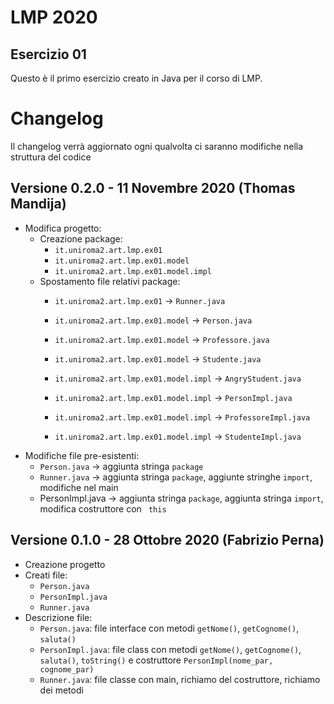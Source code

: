 # LMP 2020
## Esercizio 01

Questo è il primo esercizio creato in Java per il corso di LMP.

# Changelog
Il changelog verrà aggiornato ogni qualvolta ci saranno modifiche nella struttura del codice

## Versione 0.2.0 - 11 Novembre 2020 (Thomas Mandija)
- Modifica progetto:
    - Creazione package:
        - `it.uniroma2.art.lmp.ex01`
        - `it.uniroma2.art.lmp.ex01.model`
        - `it.uniroma2.art.lmp.ex01.model.impl`
    - Spostamento file relativi package:
        - `it.uniroma2.art.lmp.ex01` -> `Runner.java`

        - `it.uniroma2.art.lmp.ex01.model` -> `Person.java`
        - `it.uniroma2.art.lmp.ex01.model` -> `Professore.java`
        - `it.uniroma2.art.lmp.ex01.model` -> `Studente.java`
        
        - `it.uniroma2.art.lmp.ex01.model.impl` -> `AngryStudent.java`
        - `it.uniroma2.art.lmp.ex01.model.impl` -> `PersonImpl.java`
        - `it.uniroma2.art.lmp.ex01.model.impl` -> `ProfessoreImpl.java`
        - `it.uniroma2.art.lmp.ex01.model.impl` -> `StudenteImpl.java`
- Modifiche file pre-esistenti:
    - `Person.java` -> aggiunta stringa `package`
    - `Runner.java` -> aggiunta stringa `package`, aggiunte stringhe `import`, modifiche nel main
    - PersonImpl.java -> aggiunta stringa `package`, aggiunta stringa `import`, modifica costruttore con ` this` 

## Versione 0.1.0 - 28 Ottobre 2020 (Fabrizio Perna)
- Creazione progetto
- Creati file:
    - `Person.java`
    - `PersonImpl.java`
    - `Runner.java`
- Descrizione file:
    - `Person.java`: file interface con metodi `getNome()`, `getCognome()`, `saluta()`
    - `PersonImpl.java`: file class con metodi `getNome()`, `getCognome()`, `saluta()`, `toString()` e costruttore `PersonImpl(nome_par, cognome_par)`
    - `Runner.java`: file classe con main, richiamo del costruttore, richiamo dei metodi